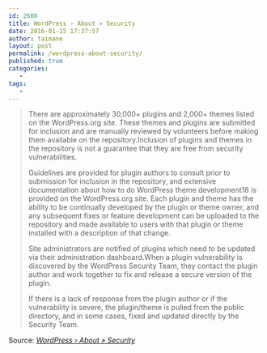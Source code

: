 ```yaml
---
id: 2608
title: WordPress › About » Security
date: 2016-01-15 17:37:57
author: taimane
layout: post
permalink: /wordpress-about-security/
published: true
categories:
   -
tags:
   -
---
```

<blockquote>There are approximately 30,000+ plugins and 2,000+ themes listed on the WordPress.org site. These themes and plugins are submitted for inclusion and are manually reviewed by volunteers before making them available on the repository.Inclusion of plugins and themes in the repository is not a guarantee that they are free from security vulnerabilities.



Guidelines are provided for plugin authors to consult prior to submission for inclusion in the repository, and extensive documentation about how to do WordPress theme development18 is provided on the WordPress.org site. Each plugin and theme has the ability to be continually developed by the plugin or theme owner, and any subsequent fixes or feature development can be uploaded to the repository and made available to users with that plugin or theme installed with a description of that change.



Site administrators are notified of plugins which need to be updated via their administration dashboard.When a plugin vulnerability is discovered by the WordPress Security Team, they contact the plugin author and work together to fix and release a secure version of the plugin.



If there is a lack of response from the plugin author or if the vulnerability is severe, the plugin/theme is pulled from the public directory, and in some cases, fixed and updated directly by the Security Team.</blockquote>

Source: <em><a rel="nofollow" href="https://wordpress.org/about/security/">WordPress › About » Security</a></em>  

